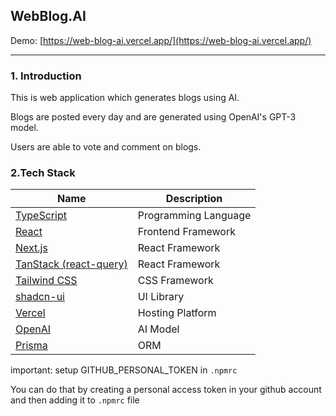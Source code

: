 ## WebBlog.AI

Demo: [https://web-blog-ai.vercel.app/](https://web-blog-ai.vercel.app/)

---

### 1. Introduction

This is web application which generates blogs using AI.

Blogs are posted every day and are generated using OpenAI's GPT-3 model.

Users are able to vote and comment on blogs.

### 2.Tech Stack

| Name                                                | Description          |
| --------------------------------------------------- | -------------------- |
| [TypeScript](https://www.typescriptlang.org/)       | Programming Language |
| [React](https://react.dev/)                         | Frontend Framework   |
| [Next.js](https://nextjs.org/)                      | React Framework      |
| [TanStack (react-query)](https://www.tanstack.com/) | React Framework      |
| [Tailwind CSS](https://tailwindcss.com/)            | CSS Framework        |
| [shadcn-ui](https://ui.shadcn.com/)                 | UI Library           |
| [Vercel](https://vercel.com/)                       | Hosting Platform     |
| [OpenAI](https://openai.com/)                       | AI Model             |
| [Prisma](https://www.prisma.io/)                    | ORM                  |

important: setup GITHUB_PERSONAL_TOKEN in `.npmrc`

You can do that by creating a personal access token in your github account and then adding it to `.npmrc` file
